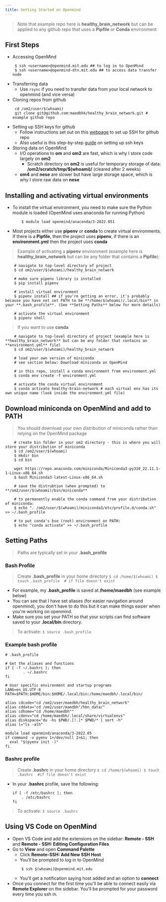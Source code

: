 ```yaml
---
title: Getting Started on Openmind
---
```


> Note that example repo here is **healthy_brain_network** but can be applied to any github repo that uses a **Pipfile** or **Conda** environment

## First Steps
* Accessing OpenMind
   ``` 
    $ ssh <username>@openmind.mit.edu ## to log in to OpenMind        
    $ ssh <username>@openmind-dtn.mit.edu ## to access data transfer node
    ```
* Transferring data
    * Use `rsync` if you need to transfer data from your local network to openmind (and vice versa)
* Cloning repos from github
   ```
    cd /om2/user/$(whoami)
    git clone git@github.com:maedbhk/healthy_brain_network.git # example github repo
    ```
* Setting up SSH keys for github
    * Follow instructions set out on this [webpage](https://jhooq.com/github-permission-denied-publickey/#1-github---how-to-fix-this-issue) to set up SSH for github repo
    * Also useful is this step-by-step [guide](https://docs.github.com/en/authentication/connecting-to-github-with-ssh/generating-a-new-ssh-key-and-adding-it-to-the-ssh-agent#generating-a-new-ssh-key) on setting up ssh keys
* Storing data on OpenMind
    * I/O operations to **om** and **om2** are fast, which is why I store code largely on **om2**
        * Scratch directory on **om2** is useful for temporary storage of data: **/om2/scratch/tmp/$(whoami)/** (cleared after 2 weeks)
    * **om4** and **nese** are slower but have large storage space, which is why I store raw data on **nese**

## Installing and activating virtual environments
* To install the virtual environment, you need to make sure the Python module is loaded (OpenMind uses anaconda for running Python)
    ```
        $ module load openmind/anaconda/3-2022.051
    ```
* Most projects either use **pipenv** or **conda** to create virtual environments. If there is a **Pipfile**, then the project uses **pipenv**, if there is an **environment.yml** then the project uses **conda**

> Example of activating a **pipenv** environment  (example here is **healthy_brain_network** but can be any folder that contains a **Pipfile**):
```
    # navigate to top-level directory of project
    $ cd om2/user/$(whoami)/healthy_brain_network

    # make sure pipenv library is installed
    $ pip install pipenv

    # install virtual environment
    $ pipenv install ## if you're getting an error, it's probably because you have not set PATH to be **/home/$(whoami)/.local/bin** in your **.bash_profile**. (See **Setting Paths** below for more details)

    # activate the virtual environment
    $ pipenv shell
```

> If you want to use **conda**
```
    # navigate to top-level directory of project (example here is **healthy_brain_network** but can be any folder that contains an **environment.yml** file)
    $ cd om2/user/$(whoami)/healthy_brain_network

    # load your own version of miniconda
    # see section below: Download miniconda on OpenMind

    # in this repo, install a conda environment from environment.yml
    $ conda env create -f environment.yml

    # activate the conda virtual environment
    $ conda activate healthy-brain-network # each virtual env has its own unique name (look inside the environment.yml file)
```

## Download miniconda on OpenMind and add to PATH
> You should download your own distribution of miniconda rather than relying on the OpenMind package
```
    # create bin folder in your om2 directory - this is where you will store your distribution of miniconda
    $ cd /om2/user/$(whoami)
    $ mkdir bin
    $ cd bin

    wget https://repo.anaconda.com/miniconda/Miniconda3-py310_22.11.1-1-Linux-x86_64.sh
    $ bash Miniconda3-latest-Linux-x86_64.sh

    # save the distrubtion (when prompted) to **/om2/user/$(whoami)/bin/miniconda**

    # to permanently enable the conda command from your distribution of miniconda:
    $ echo ". /om2/user/$(whoami)/miniconda3/etc/profile.d/conda.sh" >> ~/.bash_profile

    # to put conda's bse (root) environment on PATH:
    $ echo "conda activate" >> ~/.bash_profile

```

## Setting Paths
> Paths are typically set in your **.bash_profile**

### Bash Profile
> Create **.bash_profile** in your home directory 
    ```
    $ cd /home/$(whoami)
    $ touch .bash_profile  # if file doesn't exist
    ```
* For example, my **.bash_profile** is saved at **/home/maedbh** (see example below)
* You can see that I have set aliases (for easier navigation around openmind), you don't have to do this but it can make things easier when you're working on openmind.
* Make sure you set your PATH so that your scripts can find software saved to your **.local/bin** directory.
> To activate:
    ```
    $ source .bash_profile
    ```

### Example bash profile
```
# .bash_profile

# Get the aliases and functions
if [ -f ~/.bashrc ]; then
        . ~/.bashrc
fi

# User specific environment and startup programs
LANG=en_US.UTF-8
PATH=$PATH:$HOME/bin:$HOME/.local/bin:/home/maedbh/.local/bin/

alias cdcode="cd /om2/user/maedbh/healthy_brain_network"
alias cddata="cd /om2/user/maedbh"/hbn_data/"
alias cdhome="cd /home/maedbh""
alias cdenv="cd /home/maedbh/.local/share/virtualenvs"
alias diskspace="du -hs $PWD/.[!.]* $PWD/* | sort -h"
alias l="ls -alh"

module load openmind/anaconda/3-2022.05
if command -v pyenv 1>/dev/null 2>&1; then
  eval "$(pyenv init -)"
fi
```

### Bashrc profile
> Create **.bashrc** in your home directory
    ```
    $ cd /home/$(whoami)
    $ touch .bashrc  #if file doesn't exist
    ```
* In your **.bashrc** profile, save the following:
    ```
    if [ -f /etc/bashrc ]; then
        . /etc/bashrc
    fi
    ```
> To activate: 
    ```
    $ source .bashrc
    ```

## Using VS Code on OpenMind
* Open VS Code and add the extensions on the sidebar: **Remote - SSH** and **Remote - SSH: Editing Configuration Files**
* Go to **View** and open **Command Palette** 
    * Click **Remote-SSH: Add New SSH Host**
    * You'll be prompted to log in to OpenMind 
    ```
        $ ssh $(whoami)@openmind.mit.edu
    ```
    * You'll get a notification saying host added and an option to **connect** 
* Once you connect for the first time you'll be able to connect easily via **Remote Explorer** on the sidebar. You'll be prompted for your password every time you ssh in. 